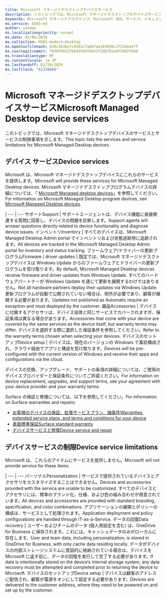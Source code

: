 ```yaml
---
title: Microsoft マネージドデスクトップデバイスサービス
description: このトピックでは、Microsoft マネージドデスクトップのデバイスサービスと制限の一覧を示します。
keywords: Microsoft マネージドデスクトップ、Microsoft 365、サービス、ドキュメント
ms.service: m365-md
author: jaimeo
ms.localizationpriority: normal
ms.date: 02/06/2019
ms.collection: M365-modern-desktop
ms.openlocfilehash: b20c3b3be7c4582c7adbfae183698c2725de4e7f
ms.sourcegitcommit: 7930fb8327bbd3594fde52f2dbf91e0f5d92f684
ms.translationtype: MT
ms.contentlocale: ja-JP
ms.lasthandoff: 02/28/2020
ms.locfileid: "42328089"
---
```

# <a name="microsoft-managed-desktop-device-services"></a><span data-ttu-id="b3df6-104">Microsoft マネージドデスクトップデバイスサービス</span><span class="sxs-lookup"><span data-stu-id="b3df6-104">Microsoft Managed Desktop device services</span></span>

<span data-ttu-id="b3df6-105">このトピックでは、Microsoft マネージドデスクトップデバイスのサービスとサービスの制限事項を示します。</span><span class="sxs-lookup"><span data-stu-id="b3df6-105">This topic lists the services and service limitations for Microsoft Managed Desktop devices.</span></span>

## <a name="device-services"></a><span data-ttu-id="b3df6-106">デバイス サービス</span><span class="sxs-lookup"><span data-stu-id="b3df6-106">Device services</span></span>

<span data-ttu-id="b3df6-107">Microsoft は、Microsoft マネージドデスクトップデバイスにこれらのサービスを提供します。</span><span class="sxs-lookup"><span data-stu-id="b3df6-107">Microsoft will provide these services for Microsoft Managed Desktop devices.</span></span> <span data-ttu-id="b3df6-108">Microsoft マネージドデスクトッププログラムデバイスの詳細については、「 [Microsoft Managed desktop devices](device-list.md)」を参照してください。</span><span class="sxs-lookup"><span data-stu-id="b3df6-108">For information on Microsoft Managed Desktop program devices, see [Microsoft Managed Desktop devices](device-list.md).</span></span>

 | 
 --- | ---
<span data-ttu-id="b3df6-109">サポート</span><span class="sxs-lookup"><span data-stu-id="b3df6-109">Support</span></span> | <span data-ttu-id="b3df6-110">サポートエージェントは、デバイス機能に直接関連する質問に回答し、デバイスの問題を診断します。</span><span class="sxs-lookup"><span data-stu-id="b3df6-110">Support agents will answer questions directly related to device functionality and diagnose device issues.</span></span>
<span data-ttu-id="b3df6-111">インベントリ</span><span class="sxs-lookup"><span data-stu-id="b3df6-111">Inventory</span></span> | <span data-ttu-id="b3df6-112">すべてのデバイスは、Microsoft Managed Desktop Admin portal でインベントリおよび状態追跡用に追跡されます。</span><span class="sxs-lookup"><span data-stu-id="b3df6-112">All devices are tracked in the Microsoft Managed Desktop Admin portal for inventory and status tracking.</span></span>
<span data-ttu-id="b3df6-113">ファームウェア/ドライバーの更新プログラム</span><span class="sxs-lookup"><span data-stu-id="b3df6-113">Firmware / driver updates</span></span> | <span data-ttu-id="b3df6-114">既定では、Microsoft マネージドデスクトップデバイスは Windows Update からのファームウェアとドライバーの更新プログラムを受け取ります。</span><span class="sxs-lookup"><span data-stu-id="b3df6-114">By default, Microsoft Managed Desktop devices receive firmware and driver updates from Windows Update.</span></span> <span data-ttu-id="b3df6-115">すべてのハードウェアパートナーが Windows Update を通じて更新を展開するわけではありません。</span><span class="sxs-lookup"><span data-stu-id="b3df6-115">Not all hardware partners deploy their updates via Windows Update.</span></span> <span data-ttu-id="b3df6-116">更新プログラムが自動で公開されていない場合は、例外が必要であり、顧客が展開する必要があります。</span><span class="sxs-lookup"><span data-stu-id="b3df6-116">Updates not published as Automatic require an exception and must deployed by the customer.</span></span>
<span data-ttu-id="b3df6-117">備品</span><span class="sxs-lookup"><span data-stu-id="b3df6-117">Accessories</span></span> | <span data-ttu-id="b3df6-118">デバイスに付属するアクセサリは、デバイス自体と同じサービスでカバーされますが、保証条項は異なる場合があります。</span><span class="sxs-lookup"><span data-stu-id="b3df6-118">Accessories that come with your device are covered by the same services as the device itself, but warranty terms may differ.</span></span> <span data-ttu-id="b3df6-119">デバイスを選択する際に選択した保証条件を参照してください。</span><span class="sxs-lookup"><span data-stu-id="b3df6-119">Refer to the warranty terms chosen when selecting your devices.</span></span> 
<span data-ttu-id="b3df6-120">デバイスのセットアップ</span><span class="sxs-lookup"><span data-stu-id="b3df6-120">Device setup</span></span>    | <span data-ttu-id="b3df6-121">デバイスは、現在のバージョンの Windows で事前構成され、クラウド経由でアプリと構成を受け取ります。</span><span class="sxs-lookup"><span data-stu-id="b3df6-121">Devices will be pre-configured with the current version of Windows and receive their apps and configurations via the cloud.</span></span> 

<span data-ttu-id="b3df6-122">デバイスの交換、アップグレード、サポートの条項の詳細については、ご使用のデバイスプロバイダーと保証条件についてご許諾ください。</span><span class="sxs-lookup"><span data-stu-id="b3df6-122">For information on device replacement, upgrades, and support terms, see your agreement with your device provider and your warranty terms.</span></span>

<span data-ttu-id="b3df6-123">Surface の保証と修理については、以下を参照してください。</span><span class="sxs-lookup"><span data-stu-id="b3df6-123">For information on Surface warranties and repairs:</span></span>
- [<span data-ttu-id="b3df6-124">お客様のデバイスの保証、拡張サービスプラン、諸条件</span><span class="sxs-lookup"><span data-stu-id="b3df6-124">Warranties, extended service plans, and terms and conditions for your device</span></span>](https://support.microsoft.com/help/4040687/info-about-warranties-extended-service-plans-and-terms-conditions)
- [<span data-ttu-id="b3df6-125">表面標準保証</span><span class="sxs-lookup"><span data-stu-id="b3df6-125">Surface standard warranty</span></span>](https://support.microsoft.com/help/4036296)
- [<span data-ttu-id="b3df6-126">デバイスサービスと修復</span><span class="sxs-lookup"><span data-stu-id="b3df6-126">Device service and repair</span></span>](https://support.microsoft.com/devices)

## <a name="device-service-limitations"></a><span data-ttu-id="b3df6-127">デバイスサービスの制限</span><span class="sxs-lookup"><span data-stu-id="b3df6-127">Device service limitations</span></span>

<span data-ttu-id="b3df6-128">Microsoft は、これらのアイテムにサービスを提供しません。</span><span class="sxs-lookup"><span data-stu-id="b3df6-128">Microsoft will not provide service for these items.</span></span>

 | 
 --- | ---
<span data-ttu-id="b3df6-129">パーソナル</span><span class="sxs-lookup"><span data-stu-id="b3df6-129">Personalization</span></span> | <span data-ttu-id="b3df6-130">サービスで提供されているデバイスとアクセサリをカスタマイズすることはできません。</span><span class="sxs-lookup"><span data-stu-id="b3df6-130">Devices and accessories provided with the service are unable to be customized.</span></span> <span data-ttu-id="b3df6-131">すべてのデバイスとアクセサリには、標準のブランド化、仕様、および色の組み合わせが用意されています。</span><span class="sxs-lookup"><span data-stu-id="b3df6-131">All devices and accessories are provided with standard branding, specification, and color combinations.</span></span> <span data-ttu-id="b3df6-132">アプリケーションの展開とポリシーの構成は、サービスとして処理されます。</span><span class="sxs-lookup"><span data-stu-id="b3df6-132">Application deployment and policy configurations are handled through IT-as-a-Service.</span></span>
<span data-ttu-id="b3df6-133">データの回復</span><span class="sxs-lookup"><span data-stu-id="b3df6-133">Data recovery</span></span> | <span data-ttu-id="b3df6-134">ユーザーおよびチームのデータ (個人用設定を含む) は、OneDrive for Business に保存されます。これには、キャッシュデータのみがローカルに存在します。</span><span class="sxs-lookup"><span data-stu-id="b3df6-134">User and team data, including personalization, is stored in OneDrive for Business, with only cache data residing locally.</span></span> <span data-ttu-id="b3df6-135">データがデバイスの内部ストレージシステムに意図的に格納されている場合は、デバイスを Microsoft に返す前に、データの回復を実行して完了する必要があります。</span><span class="sxs-lookup"><span data-stu-id="b3df6-135">If data is intentionally stored on the device’s internal storage system, any data recovery must be attempted and completed prior to returning the device to Microsoft.</span></span>
<span data-ttu-id="b3df6-136">デバイスのセットアップ</span><span class="sxs-lookup"><span data-stu-id="b3df6-136">Device setup</span></span> | <span data-ttu-id="b3df6-137">デバイスは顧客のアドレスに配信され、顧客が電源をオンにして設定する必要があります。</span><span class="sxs-lookup"><span data-stu-id="b3df6-137">Devices are delivered to the customer address, where they need to be powered on and set up by the customer.</span></span>
